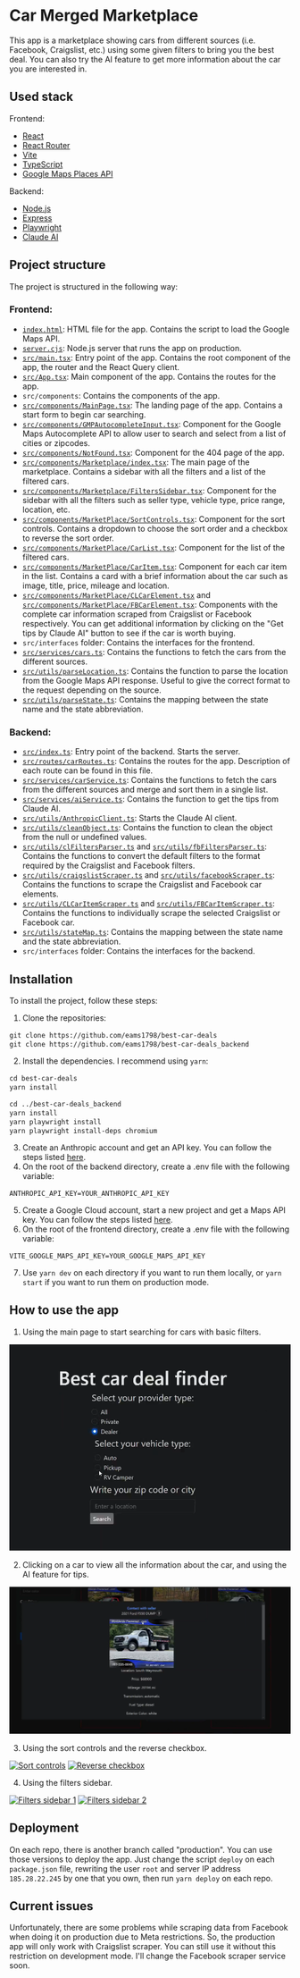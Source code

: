 # Car Merged Marketplace

This app is a marketplace showing cars from different sources (i.e. Facebook, Craigslist, etc.) using some given filters to bring you the best deal. You can also try the AI feature to get more information about the car you are interested in.

## Used stack

Frontend:

- [React](https://reactjs.org/)
- [React Router](https://reactrouter.com/)
- [Vite](https://vitejs.dev/)
- [TypeScript](https://www.typescriptlang.org/)
- [Google Maps Places API](https://developers.google.com/maps/documentation/javascript/places)

Backend:

- [Node.js](https://nodejs.org/)
- [Express](https://expressjs.com/)
- [Playwright](https://playwright.dev/)
- [Claude AI](https://docs.anthropic.com/en/home)

## Project structure

The project is structured in the following way:

### Frontend:
- [`index.html`](https://github.com/eams1798/best-car-deals/blob/main/index.html): HTML file for the app. Contains the script to load the Google Maps API.
- [`server.cjs`](https://github.com/eams1798/best-car-deals/blob/main/server.cjs): Node.js server that runs the app on production.
- [`src/main.tsx`](https://github.com/eams1798/best-car-deals/blob/main/src/main.tsx): Entry point of the app. Contains the root component of the app, the router and the React Query client.
- [`src/App.tsx`](https://github.com/eams1798/best-car-deals/blob/main/src/App.tsx): Main component of the app. Contains the routes for the app.
- `src/components`: Contains the components of the app.
- [`src/components/MainPage.tsx`](https://github.com/eams1798/best-car-deals/blob/main/src/components/MainPage.tsx): The landing page of the app. Contains a start form to begin car searching.
- [`src/components/GMPAutocompleteInput.tsx`](https://github.com/eams1798/best-car-deals/blob/main/src/components/GMPAutocompleteInput.tsx): Component for the Google Maps Autocomplete API to allow user to search and select from a list of cities or zipcodes.
- [`src/components/NotFound.tsx`](https://github.com/eams1798/best-car-deals/blob/main/src/components/NotFound.tsx): Component for the 404 page of the app.
- [`src/components/Marketplace/index.tsx`](https://github.com/eams1798/best-car-deals/blob/main/src/components/MarketPlace/index.tsx): The main page of the marketplace. Contains a sidebar with all the filters and a list of the filtered cars.
- [`src/components/Marketplace/FiltersSidebar.tsx`](https://github.com/eams1798/best-car-deals/blob/main/src/components/MarketPlace/FiltersSidebar.tsx): Component for the sidebar with all the filters such as seller type, vehicle type, price range, location, etc.
- [`src/components/MarketPlace/SortControls.tsx`](https://github.com/eams1798/best-car-deals/blob/main/src/components/MarketPlace/SortControls.tsx): Component for the sort controls. Contains a dropdown to choose the sort order and a checkbox to reverse the sort order.
- [`src/components/MarketPlace/CarList.tsx`](https://github.com/eams1798/best-car-deals/blob/main/src/components/MarketPlace/CarList.tsx): Component for the list of the filtered cars.
- [`src/components/MarketPlace/CarItem.tsx`](https://github.com/eams1798/best-car-deals/blob/main/src/components/MarketPlace/CarItem.tsx): Component for each car item in the list. Contains a card with a brief information about the car such as image, title, price, mileage and location.
- [`src/components/MarketPlace/CLCarElement.tsx`](https://github.com/eams1798/best-car-deals/blob/main/src/components/MarketPlace/CLCarElement.tsx) and [`src/components/MarketPlace/FBCarElement.tsx`](https://github.com/eams1798/best-car-deals/blob/main/src/components/MarketPlace/FBCarElement.tsx): Components with the complete car information scraped from Craigslist or Facebook respectively. You can get additional information by clicking on the "Get tips by Claude AI" button to see if the car is worth buying.
- `src/interfaces` folder: Contains the interfaces for the frontend.
- [`src/services/cars.ts`](https://github.com/eams1798/best-car-deals/blob/main/src/services/cars.ts): Contains the functions to fetch the cars from the different sources.
- [`src/utils/parseLocation.ts`](https://github.com/eams1798/best-car-deals/blob/main/src/utils/parseLocation.ts): Contains the function to parse the location from the Google Maps API response. Useful to give the correct format to the request depending on the source.
- [`src/utils/parseState.ts`](https://github.com/eams1798/best-car-deals/blob/main/src/utils/parseState.ts): Contains the mapping between the state name and the state abbreviation.

### Backend:
- [`src/index.ts`](https://github.com/eams1798/best-car-deals_backend/blob/main/src/index.ts): Entry point of the backend. Starts the server.
- [`src/routes/carRoutes.ts`](https://github.com/eams1798/best-car-deals_backend/blob/main/src/routes/carRoutes.ts): Contains the routes for the app. Description of each route can be found in this file.
- [`src/services/carService.ts`](https://github.com/eams1798/best-car-deals_backend/blob/main/src/services/carService.ts): Contains the functions to fetch the cars from the different sources and merge and sort them in a single list.
- [`src/services/aiService.ts`](https://github.com/eams1798/best-car-deals_backend/blob/main/src/services/aiService.ts): Contains the function to get the tips from Claude AI.
- [`src/utils/AnthropicClient.ts`](https://github.com/eams1798/best-car-deals_backend/blob/main/src/utils/AnthropicClient.ts): Starts the Claude AI client.
- [`src/utils/cleanObject.ts`](https://github.com/eams1798/best-car-deals_backend/blob/main/src/utils/cleanObject.ts): Contains the function to clean the object from the null or undefined values.
- [`src/utils/clFiltersParser.ts`](https://github.com/eams1798/best-car-deals_backend/blob/main/src/utils/clFiltersParser.ts) and [`src/utils/fbFiltersParser.ts`](https://github.com/eams1798/best-car-deals_backend/blob/main/src/utils/fbFiltersParser.ts): Contains the functions to convert the default filters to the format required by the Craigslist and Facebook filters.
- [`src/utils/craigslistScraper.ts`](https://github.com/eams1798/best-car-deals_backend/blob/main/src/utils/craigslistScraper.ts) and [`src/utils/facebookScraper.ts`](https://github.com/eams1798/best-car-deals_backend/blob/main/src/utils/facebookScraper.ts): Contains the functions to scrape the Craigslist and Facebook car elements.
- [`src/utils/CLCarItemScraper.ts`](https://github.com/eams1798/best-car-deals_backend/blob/main/src/utils/CLCarItemScraper.ts) and [`src/utils/FBCarItemScraper.ts`](https://github.com/eams1798/best-car-deals_backend/blob/main/src/utils/FBCarItemScraper.ts): Contains the functions to individually scrape the selected Craigslist or Facebook car.
- [`src/utils/stateMap.ts`](https://github.com/eams1798/best-car-deals_backend/blob/main/src/utils/stateMap.ts): Contains the mapping between the state name and the state abbreviation.
- `src/interfaces` folder: Contains the interfaces for the backend.

## Installation

To install the project, follow these steps:

1. Clone the repositories:
```
git clone https://github.com/eams1798/best-car-deals
git clone https://github.com/eams1798/best-car-deals_backend
```

2. Install the dependencies. I recommend using `yarn`:
```
cd best-car-deals
yarn install
```
```
cd ../best-car-deals_backend
yarn install
yarn playwright install
yarn playwright install-deps chromium
```

3. Create an Anthropic account and get an API key. You can follow the steps listed [here](https://docs.anthropic.com/en/docs/initial-setup).
4. On the root of the backend directory, create a .env file with the following variable:
```
ANTHROPIC_API_KEY=YOUR_ANTHROPIC_API_KEY
```
5. Create a Google Cloud account, start a new project and get a Maps API key. You can follow the steps listed [here](https://developers.google.com/maps/documentation/javascript/places).
6. On the root of the frontend directory, create a .env file with the following variable:
```
VITE_GOOGLE_MAPS_API_KEY=YOUR_GOOGLE_MAPS_API_KEY
```
7. Use `yarn dev` on each directory if you want to run them locally, or `yarn start` if you want to run them on production mode.

## How to use the app
1. Using the main page to start searching for cars with basic filters.

[![Main page](https://github.com/eams1798/projects-resources/blob/main/best_car_deals_README/thumbnail1.png)](https://drive.google.com/file/d/1TFWGEmUjUASqgrVvfcE1rSmXMEhc9tj3/view?usp=drive_link)


2. Clicking on a car to view all the information about the car, and using the AI feature for tips.

[![Car info](https://github.com/eams1798/projects-resources/blob/main/best_car_deals_README/thumbnail2.png)](https://drive.google.com/file/d/1ejD8-sTeXiNEUOxPgKjt4v_ZNB6EUdvf/view?usp=drive_link)

3. Using the sort controls and the reverse checkbox.

[![Sort controls](https://github.com/eams1798/projects-resources/blob/main/best_car_deals_README/thumbnail3.gif)](https://drive.google.com/file/d/1UaTDZeqQgXkjsQqpJvKySmlYR9I_U7dg/view?usp=drive_link)
[![Reverse checkbox](https://github.com/eams1798/projects-resources/blob/main/best_car_deals_README/thumbnail4.gif)](https://drive.google.com/file/d/1jrfI5M9WE7HKAmDJRRzH7tlR1DZbmoUC/view?usp=drive_link)

4. Using the filters sidebar.

[![Filters sidebar 1](https://github.com/eams1798/projects-resources/blob/main/best_car_deals_README/thumbnail5.gif)](https://drive.google.com/file/d/1EJVej4Z9wwkei6l06rweX1kO99UL9AMR/view?usp=drive_link)
[![Filters sidebar 2](https://github.com/eams1798/projects-resources/blob/main/best_car_deals_README/thumbnail6.gif)](https://drive.google.com/file/d/1_RvtVHqdjCE5UV2nr81E1R0TqLx9B6nV/view?usp=drive_link)


## Deployment
On each repo, there is another branch called "production". You can use those versions to deploy the app. Just change the script `deploy` on each `package.json` file, rewriting the user `root` and server IP address `185.28.22.245` by one that you own, then run `yarn deploy` on each repo.

## Current issues
Unfortunately, there are some problems while scraping data from Facebook when doing it on production due to Meta restrictions. So, the production app will only work with Craigslist scraper. You can still use it without this restriction on development mode. I'll change the Facebook scraper service soon.